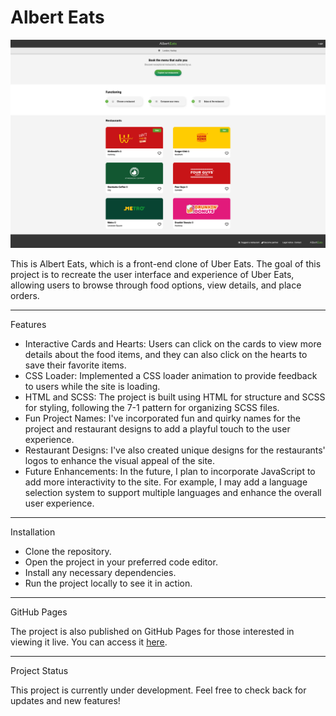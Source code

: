 # Albert Eats

![Sreenshot-Albert-Eats](./assets/images/Albert-Eats-Full-Screen.png)

This is Albert Eats, which is a front-end clone of Uber Eats. The goal of this project is to recreate the user interface and experience of Uber Eats, allowing users to browse through food options, view details, and place orders.

----------

Features

- Interactive Cards and Hearts: Users can click on the cards to view more details about the food items, and they can also click on the hearts to save their favorite items.
- CSS Loader: Implemented a CSS loader animation to provide feedback to users while the site is loading.
- HTML and SCSS: The project is built using HTML for structure and SCSS for styling, following the 7-1 pattern for organizing SCSS files.
- Fun Project Names: I've incorporated fun and quirky names for the project and restaurant designs to add a playful touch to the user experience.
- Restaurant Designs: I've also created unique designs for the restaurants' logos to enhance the visual appeal of the site.
- Future Enhancements: In the future, I plan to incorporate JavaScript to add more interactivity to the site. For example, I may add a language selection system to support multiple languages and enhance the overall user experience.

----------

Installation

- Clone the repository.
- Open the project in your preferred code editor.
- Install any necessary dependencies.
- Run the project locally to see it in action.

----------

GitHub Pages

The project is also published on GitHub Pages for those interested in viewing it live. You can access it [here](https://chakcodemonkey.github.io/Albert-Eats/).

----------

Project Status

This project is currently under development. Feel free to check back for updates and new features!
